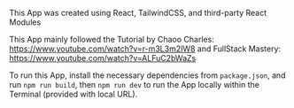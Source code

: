 This App was created using React, TailwindCSS, and third-party React Modules

This App mainly followed the Tutorial by Chaoo Charles: https://www.youtube.com/watch?v=r-m3L3m2IW8 and FullStack Mastery: https://www.youtube.com/watch?v=ALFuC2bWaZs

To run this App, install the necessary dependencies from ```package.json```, and run ```npm run build```, then ```npm run dev``` to run the App locally within the Terminal (provided with local URL).
